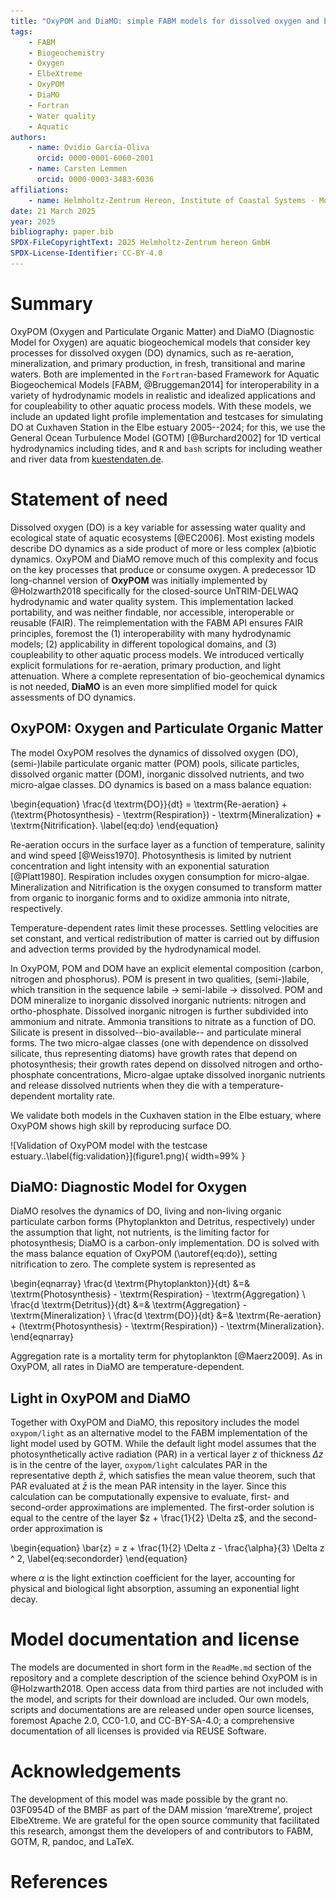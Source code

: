 ```yaml
---
title: "OxyPOM and DiaMO: simple FABM models for dissolved oxygen and biogeochemistry"
tags:
    - FABM
    - Biogeochemistry
    - Oxygen
    - ElbeXtreme
    - OxyPOM
    - DiaMO
    - Fortran
    - Water quality
    - Aquatic
authors:
    - name: Ovidio García-Oliva
      orcid: 0000-0001-6060-2001
    - name: Carsten Lemmen
      orcid: 0000-0003-3483-6036
affiliations:
    - name: Helmholtz-Zentrum Hereon, Institute of Coastal Systems - Modeling and Analysis, Germany, ovidio.garcia@hereon.de
date: 21 March 2025
year: 2025
bibliography: paper.bib
SPDX-FileCopyrightText: 2025 Helmholtz-Zentrum hereon GmbH
SPDX-License-Identifier: CC-BY-4.0
---
```


# Summary

OxyPOM (Oxygen and Particulate Organic Matter) and DiaMO (Diagnostic Model for Oxygen) are aquatic biogeochemical models that consider key processes for dissolved oxygen (DO) dynamics, such as re-aeration, mineralization, and primary production, in fresh, transitional and marine waters.
Both are implemented in the `Fortran`-based Framework for Aquatic Biogeochemical Models [FABM, @Bruggeman2014] for interoperability in a variety of hydrodynamic models in realistic and idealized applications and for coupleability to other aquatic process models.
With these models, we include an updated light profile implementation and testcases for simulating DO at Cuxhaven Station in the Elbe estuary 2005--2024; for this, we use the General Ocean Turbulence Model (GOTM) [@Burchard2002] for 1D vertical hydrodynamics including tides, and `R` and `bash` scripts for including weather and river data from [kuestendaten.de](https://www.kuestendaten.de).

# Statement of need

Dissolved oxygen (DO) is a key variable for assessing water quality and ecological state of aquatic ecosystems [@EC2006].
Most existing models describe DO dynamics as a side product of more or less complex (a)biotic dynamics.
OxyPOM and DiaMO remove  much of this complexity and focus on the key processes that produce or consume oxygen.
A predecessor 1D long-channel version of **OxyPOM** was initially implemented by @Holzwarth2018 specifically for the closed-source UnTRIM-DELWAQ hydrodynamic and water quality system. 
This implementation lacked portability, and was neither findable, nor accessible, interoperable or reusable (FAIR).  The reimplementation with the FABM API ensures FAIR principles, foremost the (1) interoperability with many hydrodynamic models; (2) applicability in different topological domains, and (3) coupleability to other aquatic process models.
We introduced vertically explicit formulations for re-aeration, primary production, and light attenuation.
Where a complete representation of bio-geochemical dynamics is not needed, **DiaMO** is an even more simplified model for quick assessments of DO dynamics.

## OxyPOM: Oxygen and Particulate Organic Matter

The model OxyPOM resolves the dynamics of
dissolved oxygen (DO),
(semi-)labile particulate organic matter (POM) pools, 
silicate particles,
dissolved organic matter (DOM),
inorganic dissolved nutrients,
and two micro-algae classes.
DO dynamics is based on a mass balance equation:

\begin{equation}
\frac{d \textrm{DO}}{dt} = \textrm{Re-aeration} + (\textrm{Photosynthesis} - \textrm{Respiration}) - \textrm{Mineralization} + \textrm{Nitrification}.
\label{eq:do}
\end{equation}

Re-aeration occurs in the surface layer as a function of temperature, salinity and wind speed [@Weiss1970].
Photosynthesis is limited by nutrient concentration and light intensity with an exponential saturation [@Platt1980].
Respiration includes oxygen consumption for micro-algae.
Mineralization and Nitrification is the oxygen consumed to transform matter from organic to inorganic forms and to oxidize ammonia into nitrate, respectively.

Temperature-dependent rates limit these processes.  Settling velocities are set constant, and vertical redistribution of matter is carried out by diffusion and advection terms provided by the hydrodynamical model.

In OxyPOM, POM and DOM have an explicit elemental composition (carbon, nitrogen and phosphorus).
POM is present in two qualities, (semi-)labile, which transition in the sequence labile $\rightarrow$ semi-labile $\rightarrow$ dissolved.
POM and DOM mineralize to inorganic dissolved inorganic nutrients: nitrogen and ortho-phosphate.
Dissolved inorganic nitrogen is further subdivided into ammonium and nitrate.
Ammonia transitions to nitrate as a function of DO.
Silicate is present in dissolved--bio-available-- and particulate mineral forms.
The two micro-algae classes (one with dependence on dissolved silicate, thus representing diatoms) have growth rates that depend on photosynthesis; their growth rates depend on dissolved nitrogen and ortho-phosphate concentrations, 
Micro-algae uptake dissolved inorganic nutrients and release dissolved nutrients when they die with a temperature-dependent mortality rate.

We validate both models in the Cuxhaven station in the Elbe estuary, where OxyPOM shows high skill by reproducing surface DO.

<div>
![Validation of OxyPOM model with the testcase estuary..\label{fig:validation}](figure1.png){ width=99% }
</div>

## DiaMO: Diagnostic Model for Oxygen

DiaMO resolves the dynamics of DO, living and non-living organic particulate carbon forms (Phytoplankton and Detritus, respectively) under the assumption that light, not nutrients, is the limiting factor for photosynthesis; DiaMO is a carbon-only implementation.
DO is solved with the mass balance equation of OxyPOM (\autoref{eq:do}), setting nitrification to zero.
The complete system is represented as

\begin{eqnarray}
\frac{d \textrm{Phytoplankton}}{dt} &=& \textrm{Photosynthesis} - \textrm{Respiration} - \textrm{Aggregation} \\
\frac{d \textrm{Detritus}}{dt} &=& \textrm{Aggregation} - \textrm{Mineralization} \\
\frac{d \textrm{DO}}{dt} &=& \textrm{Re-aeration} + (\textrm{Photosynthesis} - \textrm{Respiration}) - \textrm{Mineralization}.
\end{eqnarray}

Aggregation rate is a mortality term for phytoplankton [@Maerz2009].
As in OxyPOM, all rates in DiaMO are temperature-dependent.

## Light in OxyPOM and DiaMO

Together with OxyPOM and DiaMO, this repository includes the model `oxypom/light` as an alternative model to the FABM implementation of the light model used by GOTM.
While the default light model assumes that the photosynthetically active radiation (PAR) in a vertical layer $z$ of thickness $\Delta z$ is in the centre of the layer, `oxypom/light` calculates PAR in the representative depth $\bar{z}$, which satisfies the mean value theorem, such that 
PAR evaluated at $\bar{z}$ is the mean PAR intensity in the layer.
Since this calculation can be computationally expensive to evaluate, first- and second-order approximations are implemented.
The first-order solution is equal to the centre of the layer $z + \frac{1}{2} \Delta z$, and the second-order approximation is

\begin{equation}
\bar{z} = z + \frac{1}{2} \Delta z - \frac{\alpha}{3} \Delta z ^ 2,
\label{eq:secondorder}
\end{equation}

where $\alpha$ is the light extinction coefficient for the layer, accounting for physical and biological light absorption, assuming an exponential light decay.

# Model documentation and license

The models are documented in short form in the `ReadMe.md` section of the repository and a complete description of the science behind OxyPOM is in @Holzwarth2018.
Open access data from third parties are not included with the model, and scripts for their download are included.
Our own models, scripts and documentations are are released under open source licenses, foremost Apache 2.0, CC0-1.0, and CC-BY-SA-4.0; a comprehensive documentation of all licenses is provided via REUSE Software.

# Acknowledgements

The development of this model was made possible by the grant no. 03F0954D of the BMBF as part of the DAM mission ‘mareXtreme’, project ElbeXtreme. We are grateful for the open source community that facilitated this research, amongst them the developers of and contributors to FABM, GOTM, R, pandoc, and LaTeX.

# References
